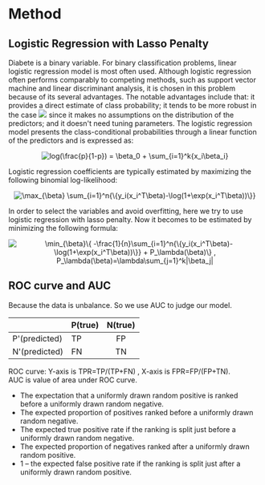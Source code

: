 

# Method   

## Logistic Regression with Lasso Penalty

Diabete is a binary variable. For binary classification problems, linear logistic regression model is most often used. 
Although logistic regression often performs comparably to competing methods, such as support vector machine and linear 
discriminant analysis, it is chosen in this problem because of its several advantages. The notable advantages include 
that: it provides a direct estimate of class probability; it tends to be more robust in the case ![](http://latex.codecogs.com/gif.latex?k>>n)
since it makes no assumptions on the distribution of the predictors; and it doesn't need tuning parameters. The logistic regression model presents the class-conditional probabilities through a linear function of the predictors and is expressed as:

<div align="center">
<img src="https://latex.codecogs.com/gif.latex?log(\frac{p}{1-p})&space;=&space;\beta_0&space;&plus;&space;\sum_{i=1}^k{x_i\beta_i}" title="log(\frac{p}{1-p}) = \beta_0 + \sum_{i=1}^k{x_i\beta_i}" />
</div>

Logistic regression coefficients are typically estimated by maximizing the following binomial log-likelihood:
<div align="center">
<img src="https://latex.codecogs.com/gif.latex?\max_{\beta}&space;\sum_{i=1}^n{\{y_i(x_i^T\beta)-\log(1&plus;\exp(x_i^T\beta))\}}" title="\max_{\beta} \sum_{i=1}^n{\{y_i(x_i^T\beta)-\log(1+\exp(x_i^T\beta))\}}" />
</div>

In order to select the variables and avoid overfitting, here we try to use logistic regression with lasso penalty.
Now it becomes to be estimated by minimizing the following formula:
<div align="center">
<img src="https://latex.codecogs.com/gif.latex?\min_{\beta}\{&space;-\frac{1}{n}\sum_{i=1}^n{\{y_i(x_i^T\beta)-\log(1&plus;\exp(x_i^T\beta))\}}&space;&plus;&space;P_\lambda(\beta)\}&space;,&space;P_\lambda(\beta)=\lambda\sum_{j=1}^k|\beta_j|" title="\min_{\beta}\{ -\frac{1}{n}\sum_{i=1}^n{\{y_i(x_i^T\beta)-\log(1+\exp(x_i^T\beta))\}} + P_\lambda(\beta)\} , P_\lambda(\beta)=\lambda\sum_{j=1}^k|\beta_j|" />
</div>

## ROC curve and AUC

Because the data is unbalance. So we use AUC to judge our model.

|  | P(true) |  N(true)|
| --------- | ---- | :-------: |
| P'(predicted) |TP|FP| 
| N'(predicted) |FN |TN | 

ROC curve: Y-axis is TPR=TP/(TP+FN) , X-axis is FPR=FP/(FP+TN).   
AUC is value of area under ROC curve.  
* The expectation that a uniformly drawn random positive is ranked before a uniformly drawn random negative.
* The expected proportion of positives ranked before a uniformly drawn random negative.
* The expected true positive rate if the ranking is split just before a uniformly drawn random negative.
* The expected proportion of negatives ranked after a uniformly drawn random positive.
* 1 – the expected false positive rate if the ranking is split just after a uniformly drawn random positive.

